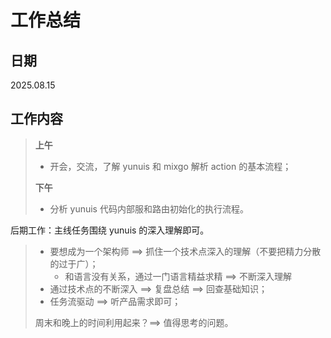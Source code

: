 # **工作总结**

## 日期

2025.08.15

## 工作内容

> **上午**
>
> - 开会，交流，了解 yunuis 和 mixgo 解析 action 的基本流程；
>
> **下午**
>
> - 分析 yunuis 代码内部服和路由初始化的执行流程。



后期工作：主线任务围绕 yunuis 的深入理解即可。

> - 要想成为一个架构师 ==> 抓住一个技术点深入的理解（不要把精力分散的过于广）；
>   - 和语言没有关系，通过一门语言精益求精 ==> 不断深入理解
> - 通过技术点的不断深入 ==> 复盘总结 ==> 回查基础知识；
> - 任务流驱动 ==> 听产品需求即可；
>
> 周末和晚上的时间利用起来？==> 值得思考的问题。